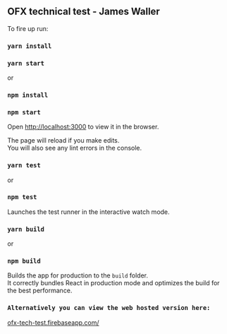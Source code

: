 <h2>OFX technical test - James Waller</h2>

To fire up run:

### `yarn install`
### `yarn start`

or

### `npm install`
### `npm start`

Open [http://localhost:3000](http://localhost:3000) to view it in the browser.

The page will reload if you make edits.<br />
You will also see any lint errors in the console.

### `yarn test`

or 

### `npm test`

Launches the test runner in the interactive watch mode.<br />

### `yarn build`

or 

### `npm build`

Builds the app for production to the `build` folder.<br />
It correctly bundles React in production mode and optimizes the build for the best performance.

### `Alternatively you can view the web hosted version here:` 
<a href="https://ofx-tech-test.firebaseapp.com/">ofx-tech-test.firebaseapp.com/</a>
